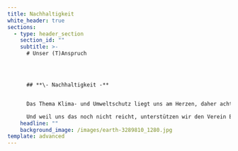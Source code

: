```yaml
---
title: Nachhaltigkeit
white_header: true
sections:
  - type: header_section
    section_id: ""
    subtitle: >-
      # Unser (T)Anspruch




      ## **\- Nachhaltigkeit -**


      Das Thema Klima- und Umweltschutz liegt uns am Herzen, daher achten wir bei der Ernte der zarten Tannenwipfel stets auf einen schonenden und achtsamen Umgang mit dem Waldbestand. Wir nehmen Rücksicht auf die Natur und streben nach einem klimaneutralem Handeln. Dazu ist unser Verpackungsmaterial zu 100% recyclingfähig, wir beziehen 100% Ökostrom, wir vermeiden Plastik,

      Und weil uns das noch nicht reicht, unterstützen wir den Verein Bergwaldprojekt e.V. mit einem Spendenbeitrag mit jedem Produkt.
    headline: ""
    background_image: /images/earth-3289810_1280.jpg
template: advanced
---
```

